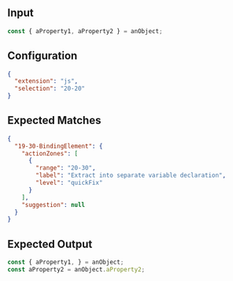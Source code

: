 
## Input
```javascript input
const { aProperty1, aProperty2 } = anObject;
```

## Configuration
```json configuration
{
  "extension": "js",
  "selection": "20-20"
}
```

## Expected Matches
```json expected matches
{
  "19-30-BindingElement": {
    "actionZones": [
      {
        "range": "20-30",
        "label": "Extract into separate variable declaration",
        "level": "quickFix"
      }
    ],
    "suggestion": null
  }
}
```

## Expected Output
```javascript expected output
const { aProperty1, } = anObject;
const aProperty2 = anObject.aProperty2;
```
